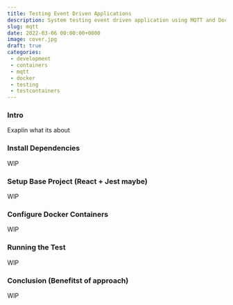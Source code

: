 ```yaml
---
title: Testing Event Driven Applications
description: System testing event driven application using MQTT and Docker Testcontainers.
slug: mqtt
date: 2022-03-06 00:00:00+0000
image: cover.jpg
draft: true
categories: 
 - development
 - containers
 - mqtt
 - docker
 - testing
 - testcontainers
---
```


### Intro

Exaplin what its about

### Install Dependencies 

WIP

### Setup Base Project (React + Jest maybe)

WIP

### Configure Docker Containers 

WIP 


### Running the Test 

WIP


### Conclusion (Benefitst of approach)

WIP

